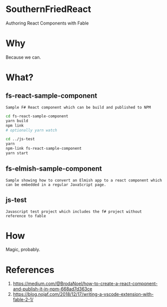 # SouthernFriedReact
Authoring React Components with Fable

# Why

Because we can.

# What?

## fs-react-sample-component

    Sample F# React component which can be build and published to NPM

```bash
cd fs-react-sample-component
yarn build
npm link
# optionally yarn watch

cd ../js-test
yarn
npm-link fs-react-sample-component
yarn start
```

## fs-elmish-sample-component
    Sample showing how to convert an Elmish app to a react component which can be embedded in a regular JavaScript page.
        
## js-test

    Javascript test project which includes the f# project without reference to fable



# How

 Magic, probably.


# References

1. https://medium.com/@BrodaNoel/how-to-create-a-react-component-and-publish-it-in-npm-668ad7d363ce
2. https://blog.nojaf.com/2018/12/17/writing-a-vscode-extension-with-fable-2-1/
